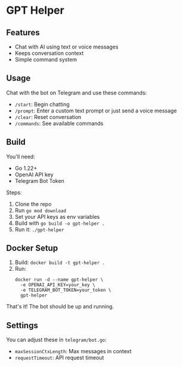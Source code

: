 # GPT Helper

## Features

- Chat with AI using text or voice messages
- Keeps conversation context
- Simple command system

## Usage

Chat with the bot on Telegram and use these commands:
- `/start`: Begin chatting
- `/prompt`: Enter a custom text prompt or just send a voice message
- `/clear`: Reset conversation
- `/commands`: See available commands

## Build

You'll need:
- Go 1.22+
- OpenAI API key
- Telegram Bot Token

Steps:
1. Clone the repo
2. Run `go mod download`
3. Set your API keys as env variables
4. Build with `go build -o gpt-helper .`
5. Run it: `./gpt-helper`

## Docker Setup

1. Build: `docker build -t gpt-helper .`
2. Run:
   ```
   docker run -d --name gpt-helper \
     -e OPENAI_API_KEY=your_key \
     -e TELEGRAM_BOT_TOKEN=your_token \
     gpt-helper
   ```

That's it! The bot should be up and running.

## Settings

You can adjust these in `telegram/bot.go`:
- `maxSessionCtxLength`: Max messages in context
- `requestTimeout`: API request timeout
